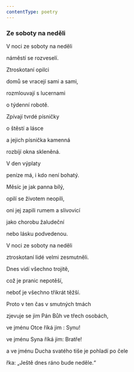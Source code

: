 ```yaml
---
contentType: poetry
---
```


<section>

### Ze soboty na neděli

V noci ze soboty na neděli

náměstí se rozveselí.

Ztroskotaní opilci

domů se vracejí sami a sami,

rozmlouvají s lucernami

o týdenní robotě.

Zpívají tvrdé písničky

o štěstí a lásce

a jejich písnička kamenná

rozbíjí okna skleněná.

V den výplaty

peníze má, i kdo není bohatý.

Měsíc je jak panna bílý,

opilí se životem neopili,

oni jej zapili rumem a slivovicí

jako chorobu žaludeční

nebo lásku podvedenou.

V noci ze soboty na neděli

ztroskotaní lidé velmi zesmutněli.

Dnes vidí všechno trojitě,

což je pranic nepotěší,

neboť je všechno třikrát těžší.

Proto v ten čas v smutných tmách

zjevuje se jim Pán Bůh ve třech osobách,

ve jménu Otce říká jim : Synu!

ve jménu Syna říká jim: Bratře!

a ve jménu Ducha svatého tiše je pohladí po čele

řka: „Ještě dnes ráno bude neděle.“

</section>
